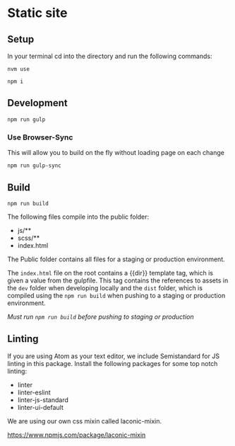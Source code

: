# Static site
## Setup
In your terminal cd into the directory and run the following commands:

`nvm use`

`npm i`

## Development
`npm run gulp`

### Use Browser-Sync 
This will allow you to build on the fly without loading page on each change

`npm run gulp-sync`

## Build

`npm run build`

The following files compile into the public folder:

* js/**
* scss/**
* index.html

The Public folder contains all files for a staging or production environment.

The `index.html` file on the root contains a {{dir}} template tag, which is given a value from the gulpfile. This tag contains the references to assets in the `dev` folder when developing locally and the `dist` folder, which is compiled using the `npm run build` when pushing to a staging or production environment.

*Must run `npm run build` before pushing to staging or production*

## Linting
If you are using Atom as your text editor, we include Semistandard for JS linting in this package.
Install the following packages for some top notch linting:
- linter
- linter-eslint
- linter-js-standard
- linter-ui-default

We are using our own css mixin called laconic-mixin.

https://www.npmjs.com/package/laconic-mixin
